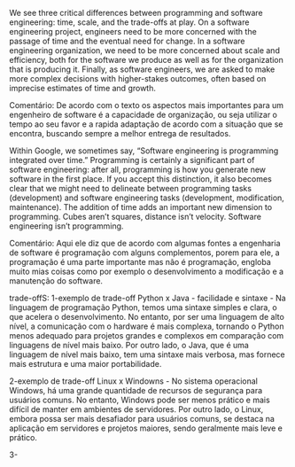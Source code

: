 We see three critical differences between programming and software engineering: time, scale, and the trade-offs at play. On a software engineering project, engineers need to be more concerned with the passage of time and the eventual need for change. In a software engineering organization, we need to be more concerned about scale and efficiency, both for the software we produce as well as for the organization that is producing it. Finally, as software engineers, we are asked to make more complex decisions with higher-stakes outcomes, often based on imprecise estimates of time and growth.

Comentário:
De acordo com o texto os aspectos mais importantes para um engenheiro de software é a capacidade de organização, ou seja utilizar o tempo ao seu favor e a rapida adaptação de acordo com a situação que se encontra, buscando sempre a melhor entrega de resultados.

Within Google, we sometimes say, “Software engineering is programming integrated over time.” Programming is certainly a significant part of software engineering: after all, programming is how you generate new software in the first place. If you accept this distinction, it also becomes clear that we might need to delineate between programming tasks (development) and software engineering tasks (development, modification, maintenance). The addition of time adds an important new dimension to programming. Cubes aren’t squares, distance isn’t velocity. Software engineering isn’t programming.

Comentário:
Aqui ele diz que de acordo com algumas fontes a engenharia de software é programação com alguns complementos, porem para ele, a programação é uma parte importante mas não é programação, engloba muito mias coisas como por exemplo o desenvolvimento a modificação e a manutenção do software. 

trade-offS:
1-exemplo de trade-off Python x Java - facilidade e sintaxe - Na linguagem de programação Python, temos uma sintaxe simples e clara, o que acelera o desenvolvimento. No entanto, por ser uma linguagem de alto nível, a comunicação com o hardware é mais complexa, tornando o Python menos adequado para projetos grandes e complexos em comparação com linguagens de nível mais baixo. Por outro lado, o Java, que é uma linguagem de nível mais baixo, tem uma sintaxe mais verbosa, mas fornece mais estrutura e uma maior portabilidade.

2-exemplo de trade-off Linux x Windowns - No sistema operacional Windows, há uma grande quantidade de recursos de segurança para usuários comuns. No entanto, Windows pode ser menos prático e mais difícil de manter em ambientes de servidores. Por outro lado, o Linux, embora possa ser mais desafiador para usuários comuns, se destaca na aplicação em servidores e projetos maiores, sendo geralmente mais leve e prático.

3-
